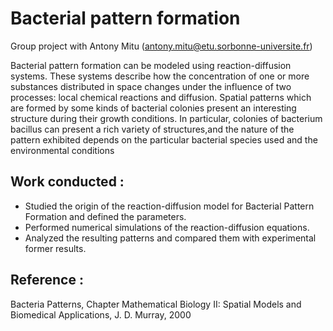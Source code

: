 # Bacterial pattern formation
Group project with Antony Mitu (antony.mitu@etu.sorbonne-universite.fr)

Bacterial pattern formation can be modeled using reaction-diffusion systems. These systems describe how the concentration of one or more substances  distributed in space changes under the influence of two processes: local chemical reactions and diffusion.
Spatial patterns which are formed by some kinds of bacterial colonies present an interesting structure during their growth
conditions. In particular, colonies of bacterium bacillus can present a rich variety of structures,and the nature
of the pattern exhibited depends on the particular bacterial species used and the environmental conditions 


## Work conducted :
- Studied the origin of the reaction-diffusion model for Bacterial Pattern Formation and defined the parameters.
- Performed numerical simulations of the reaction-diffusion equations.
- Analyzed the resulting patterns and compared them with experimental former results.

## Reference :
  Bacteria Patterns, Chapter Mathematical Biology II: Spatial Models and Biomedical Applications, J. D. Murray, 2000
